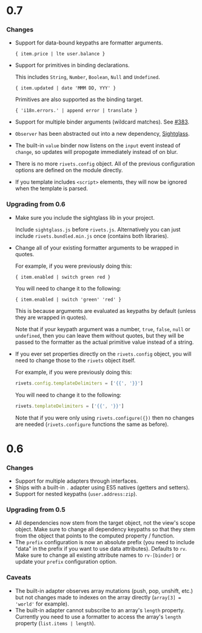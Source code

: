 # 0.7

### Changes

- Support for data-bound keypaths are formatter arguments.

    ```
    { item.price | lte user.balance }
    ```

- Support for primitives in binding declarations.

    This includes `String`, `Number`, `Boolean`, `Null` and `Undefined`.

    ```
    { item.updated | date 'MMM DD, YYY' }
    ```

    Primitives are also supported as the binding target.

    ```
    { 'i18n.errors.' | append error | translate }
    ```

- Support for multiple binder arguments (wildcard matches). See [#383](https://github.com/mikeric/rivets/pull/383).

- `Observer` has been abstracted out into a new dependency, [Sightglass](https://github.com/mikeric/sightglass).

- The built-in `value` binder now listens on the `input` event instead of `change`, so updates will propogate immediately instead of on blur.

- There is no more `rivets.config` object. All of the previous configuration options are defined on the module directly.

- If you template includes `<script>` elements, they will now be ignored when the template is parsed.

### Upgrading from 0.6

- Make sure you include the sightglass lib in your project.

    Include `sightglass.js` before `rivets.js`. Alternatively you can just include `rivets.bundled.min.js` once (contains both libraries).

- Change all of your existing formatter arguments to be wrapped in quotes.

    For example, if you were previously doing this:

    ```
    { item.enabled | switch green red }
    ```

    You will need to change it to the following:

    ```
    { item.enabled | switch 'green' 'red' }
    ```

    This is because arguments are evaluated as keypaths by default (unless they are wrapped in quotes).

    Note that if your keypath argument was a number, `true`, `false`, `null` or `undefined`, then you can leave them without quotes, but they will be passed to the formatter as the actual primitive value instead of a string.

- If you ever set properties directly on the `rivets.config` object, you will need to change those to the `rivets` object itself.

    For example, if you were previously doing this:

    ```javascript
    rivets.config.templateDelimiters = ['{{', '}}']
    ```

    You will need to change it to the following:

    ```javascript
    rivets.templateDelimiters = ['{{', '}}']
    ```

    Note that if you were only using `rivets.configure({})` then no changes are needed (`rivets.configure` functions the same as before).

# 0.6

### Changes

- Support for multiple adapters through interfaces.
- Ships with a built-in `.` adapter using ES5 natives (getters and setters).
- Support for nested keypaths (`user.address:zip`).

### Upgrading from 0.5

- All dependencies now stem from the target object, not the view's scope object. Make sure to change all dependency keypaths so that they stem from the object that points to the computed property / function.
- The `prefix` configuration is now an absolute prefix (you need to include "data" in the prefix if you want to use data attributes). Defaults to `rv`. Make sure to change all existing attribute names to `rv-[binder]` or update your `prefix` configuration option.

### Caveats

- The built-in adapter observes array mutations (push, pop, unshift, etc.) but not changes made to indexes on the array directly (`array[3] = 'world'` for example).
- The built-in adapter cannot subscribe to an array's `length` property. Currently you need to use a formatter to access the array's `length` property (`list.items | length`).
